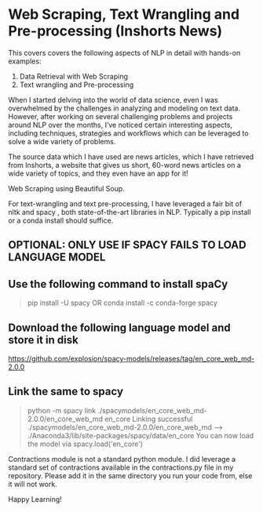 # Web Scraping, Text Wrangling and Pre-processing (Inshorts News)

This covers covers the following aspects of NLP in detail with hands-on examples:

1. Data Retrieval with Web Scraping
2. Text wrangling and Pre-processing

When I started delving into the world of data science, even I was overwhelmed by the challenges in analyzing and modeling on text data. However, after working on several challenging problems and projects around NLP over the months, I’ve noticed certain interesting aspects, including techniques, strategies and workflows which can be leveraged to solve a wide variety of problems.

The source data which I have used are news articles, which I have retrieved from Inshorts, a website that gives us short, 60-word news articles on a wide variety of topics, and they even have an app for it!

Web Scraping using Beautiful Soup.

For text-wrangling and text pre-processing, I have leveraged a fair bit of nltk
and spacy , both state-of-the-art libraries in NLP. Typically a pip install <library> or a
conda install <library> should suffice.
  
## OPTIONAL: ONLY USE IF SPACY FAILS TO LOAD LANGUAGE MODEL
## Use the following command to install spaCy
> pip install -U spacy
OR
> conda install -c conda-forge spacy

## Download the following language model and store it in disk
https://github.com/explosion/spacy-models/releases/tag/en_core_web_md-2.0.0

## Link the same to spacy 
> python -m spacy link ./spacymodels/en_core_web_md-2.0.0/en_core_web_md en_core
Linking successful
    ./spacymodels/en_core_web_md-2.0.0/en_core_web_md --> ./Anaconda3/lib/site-packages/spacy/data/en_core
You can now load the model via spacy.load('en_core')

Contractions module is not a standard python module. I did leverage a standard set of
contractions available in the contractions.py file in my repository. Please add it in the
same directory you run your code from, else it will not work.

Happy Learning!

